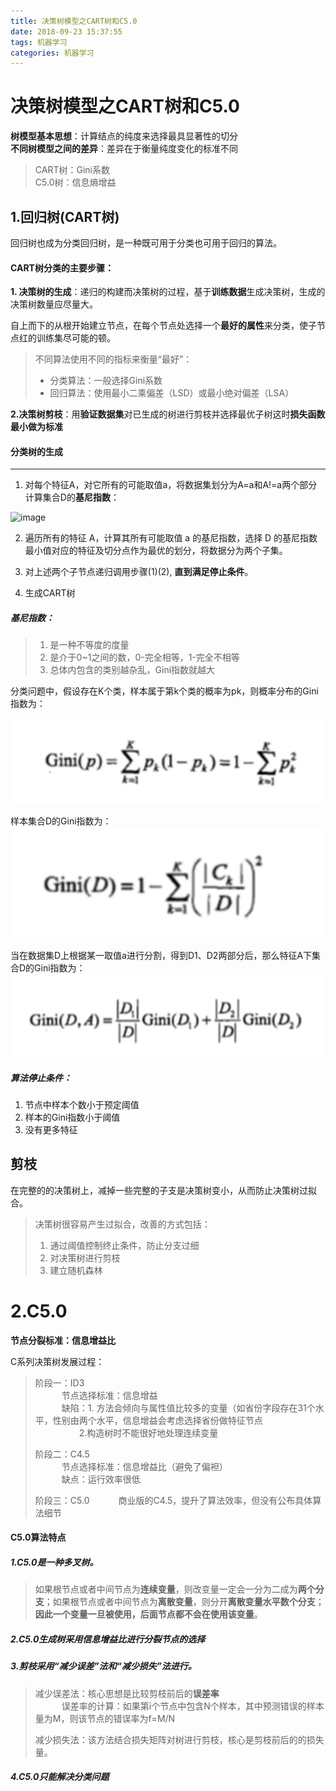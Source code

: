 ```yaml
---
title: 决策树模型之CART树和C5.0
date: 2018-09-23 15:37:55
tags: 机器学习
categories: 机器学习
---
```

决策树模型之CART树和C5.0
====================

**树模型基本思想**：计算结点的纯度来选择最具显著性的切分  
**不同树模型之间的差异**：差异在于衡量纯度变化的标准不同 
>CART树：Gini系数  
>C5.0树：信息熵增益

1.回归树(CART树)
---------------------

回归树也成为分类回归树，是一种既可用于分类也可用于回归的算法。

#### CART树分类的主要步骤：
**1. 决策树的生成**：递归的构建而决策树的过程，基于**训练数据**生成决策树，生成的决策树数量应尽量大。

自上而下的从根开始建立节点，在每个节点处选择一个**最好的属性**来分类，使子节点红的训练集尽可能的顿。

>不同算法使用不同的指标来衡量“最好”：
> - 分类算法：一般选择Gini系数
> - 回归算法：使用最小二乘偏差（LSD）或最小绝对偏差（LSA）

**2.决策树剪枝**：用**验证数据集**对已生成的树进行剪枝并选择最优子树这时**损失函数最小做为标准**


#### 分类树的生成
-----------------------

1. 对每个特征A，对它所有的可能取值a，将数据集划分为A=a和A!=a两个部分计算集合D的**基尼指数**：

![image](https://github.com/Anchoret91/youdao_image/blog/master/%E6%95%B0%E6%8D%AE%E9%9B%86%E8%BF%9B%E8%A1%8C%E5%88%92%E5%88%86%E5%90%8E%E7%9A%84Gini%E6%8C%87%E6%95%B0.png?raw=true)  

2. 遍历所有的特征 A，计算其所有可能取值 a 的基尼指数，选择 D 的基尼指数最小值对应的特征及切分点作为最优的划分，将数据分为两个子集。

3. 对上述两个子节点递归调用步骤(1)(2), **直到满足停止条件**。  

4. 生成CART树

##### 基尼指数：
>1. 是一种不等度的度量
>2. 是介于0~1之间的数，0-完全相等，1-完全不相等
>3. 总体内包含的类别越杂乱，Gini指数就越大  


分类问题中，假设存在K个类，样本属于第k个类的概率为pk，则概率分布的Gini指数为：  

![image](https://github.com/Anchoret91/youdao_image/blob/master/%E6%A6%82%E7%8E%87%E5%88%86%E5%B8%83%E7%9A%84Gin%E6%8C%87%E6%95%B0.png?raw=true)   

样本集合D的Gini指数为：
​    
![image](https://github.com/Anchoret91/youdao_image/blob/master/%E6%A0%B7%E6%9C%AC%E9%9B%86Gini%E6%8C%87%E6%95%B0.png?raw=true)  

当在数据集D上根据某一取值a进行分割，得到D1、D2两部分后，那么特征A下集合D的Gini指数为：
​    
![image](https://github.com/Anchoret91/youdao_image/blob/master/%E6%95%B0%E6%8D%AE%E9%9B%86%E8%BF%9B%E8%A1%8C%E5%88%92%E5%88%86%E5%90%8E%E7%9A%84Gini%E6%8C%87%E6%95%B0.png?raw=true)  


##### 算法停止条件：
1. 节点中样本个数小于预定阈值
2. 样本的Gini指数小于阈值
3. 没有更多特征  

剪枝
-------------

在完整的的决策树上，减掉一些完整的子支是决策树变小，从而防止决策树过拟合。

>决策树很容易产生过拟合，改善的方式包括：
>1. 通过阈值控制终止条件，防止分支过细
>2. 对决策树进行剪枝
>3. 建立随机森林



2.C5.0
===============



**节点分裂标准：信息增益比**

C系列决策树发展过程：  
>阶段一：ID3  
>　　　节点选择标准：信息增益  
>　　　缺陷：1. 方法会倾向与属性值比较多的变量（如省份字段存在31个水平，性别由两个水平，信息增益会考虑选择省份做特征节点   
> 　　　　　2.构造树时不能很好地处理连续变量  
>
>阶段二：C4.5  
>　　　节点选择标准：信息增益比（避免了偏袒）  
>　　　缺点：运行效率很低
>
>阶段三：C5.0
>　　　商业版的C4.5，提升了算法效率，但没有公布具体算法细节

#### C5.0算法特点
##### 1.C5.0是一种多叉树。
>如果根节点或者中间节点为**连续变量**，则改变量一定会一分为二成为**两个分支**；如果根节点或者中间节点为**离散变量**，则分开**离散变量水平数个分支**；**因此一个变量一旦被使用，后面节点都不会在使用该变量**。 

##### 2.C5.0生成树采用信息增益比进行分裂节点的选择

##### 3.剪枝采用“减少误差”法和“减少损失”法进行。
>减少误差法：核心思想是比较剪枝前后的**误差率**  
>　　　误差率的计算：如果第i个节点中包含N个样本，其中预测错误的样本量为M，则该节点的错误率为f=M/N  
>
>减少损失法：该方法结合损失矩阵对树进行剪枝，核心是剪枝前后的的损失量。  

##### 4.C5.0只能解决分类问题
